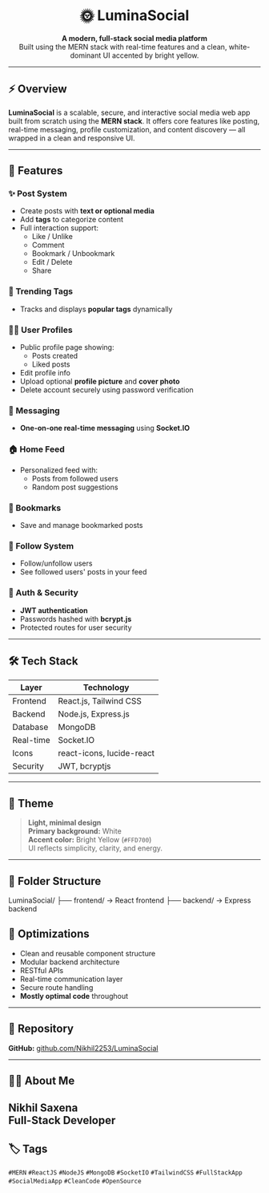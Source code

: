 <h1 align="center">🌞 LuminaSocial</h1>

<p align="center">
  <strong>A modern, full-stack social media platform</strong><br />
  Built using the MERN stack with real-time features and a clean, white-dominant UI accented by bright yellow.
</p>

---

## ⚡ Overview

**LuminaSocial** is a scalable, secure, and interactive social media web app built from scratch using the **MERN stack**. It offers core features like posting, real-time messaging, profile customization, and content discovery — all wrapped in a clean and responsive UI.

---

## 🎯 Features

### ✨ Post System
- Create posts with **text or optional media**
- Add **tags** to categorize content
- Full interaction support:
  - Like / Unlike
  - Comment
  - Bookmark / Unbookmark
  - Edit / Delete
  - Share

### 🌟 Trending Tags
- Tracks and displays **popular tags** dynamically

### 🧑‍💻 User Profiles
- Public profile page showing:
  - Posts created
  - Liked posts
- Edit profile info
- Upload optional **profile picture** and **cover photo**
- Delete account securely using password verification

### 💬 Messaging
- **One-on-one real-time messaging** using **Socket.IO**

### 🏠 Home Feed
- Personalized feed with:
  - Posts from followed users
  - Random post suggestions

### 📌 Bookmarks
- Save and manage bookmarked posts

### 👤 Follow System
- Follow/unfollow users
- See followed users' posts in your feed

### 🔐 Auth & Security
- **JWT authentication**
- Passwords hashed with **bcrypt.js**
- Protected routes for user security

---

## 🛠 Tech Stack

| Layer     | Technology                    |
|-----------|-------------------------------|
| Frontend  | React.js, Tailwind CSS        |
| Backend   | Node.js, Express.js           |
| Database  | MongoDB                       |
| Real-time | Socket.IO                     |
| Icons     | react-icons, lucide-react     |
| Security  | JWT, bcryptjs                 |

---

## 🎨 Theme

> **Light, minimal design**  
> **Primary background:** White  
> **Accent color:** Bright Yellow (`#FFD700`)  
> UI reflects simplicity, clarity, and energy.

---

## 📁 Folder Structure

LuminaSocial/
├── frontend/ → React frontend
├── backend/ → Express backend

## 🚀 Optimizations

- Clean and reusable component structure
- Modular backend architecture
- RESTful APIs
- Real-time communication layer
- Secure route handling
- **Mostly optimal code** throughout

---
## 🔗 Repository

**GitHub:** [github.com/Nikhil2253/LuminaSocial](https://github.com/Nikhil2253/LuminaSocial)

---

## 🙋‍♂️ About Me

**Nikhil Saxena**  
Full-Stack Developer  
---
## 🏷 Tags

`#MERN` `#ReactJS` `#NodeJS` `#MongoDB` `#SocketIO` `#TailwindCSS` `#FullStackApp` `#SocialMediaApp` `#CleanCode` `#OpenSource`
